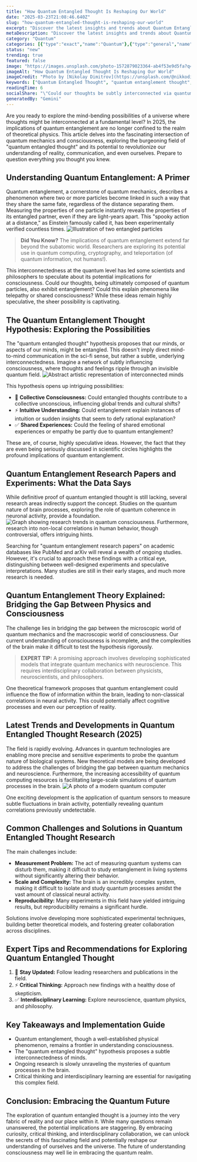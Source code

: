 ```yaml
---
title: "How Quantum Entangled Thought Is Reshaping Our World"
date: "2025-03-23T21:08:46.640Z"
slug: "how-quantum-entangled-thought-is-reshaping-our-world"
excerpt: "Discover the latest insights and trends about Quantum Entangled Thought. This comprehensive guide covers everything you need to know about Quantum Entangled Thought in 2025."
metaDescription: "Discover the latest insights and trends about Quantum Entangled Thought. This comprehensive guide covers everything you need to know about Quantum Entangle..."
category: "Quantum"
categories: [{"type":"exact","name":"Quantum"},{"type":"general","name":"Philosophy"},{"type":"medium","name":"Cognitive Science"},{"type":"specific","name":"Consciousness Studies"},{"type":"niche","name":"Mental Models"}]
status: "new"
trending: true
featured: false
image: "https://images.unsplash.com/photo-1572879023364-ab4f53e9d5fa?q=85&w=1200&fit=max&fm=webp&auto=compress"
imageAlt: "How Quantum Entangled Thought Is Reshaping Our World"
imageCredit: "Photo by [Nikolay Dimitrov](https://unsplash.com/@nikkodime) on Unsplash"
keywords: ["Quantum Entangled Thought", "quantum entanglement thought", "entangled minds", "quantum consciousness", "quantum entanglement theory explained", "quantum physics and consciousness", "buy quantum entanglement book", "quantum entanglement research papers", "is quantum entanglement real", "quantum entanglement experiments"]
readingTime: 6
socialShare: "\"Could our thoughts be subtly interconnected via quantum entanglement? The implications of this mind-bending idea are far-reaching and invite us to rethink the nature of consciousness itself.\""
generatedBy: "Gemini"
---
```




Are you ready to explore the mind-bending possibilities of a universe where thoughts might be interconnected at a fundamental level?  In 2025, the implications of quantum entanglement are no longer confined to the realm of theoretical physics.  This article delves into the fascinating intersection of quantum mechanics and consciousness, exploring the burgeoning field of "quantum entangled thought" and its potential to revolutionize our understanding of reality, communication, and even ourselves. Prepare to question everything you thought you knew.

## Understanding Quantum Entanglement: A Primer

Quantum entanglement, a cornerstone of quantum mechanics, describes a phenomenon where two or more particles become linked in such a way that they share the same fate, regardless of the distance separating them.  Measuring the properties of one particle instantly reveals the properties of its entangled partner, even if they are light-years apart.  This "spooky action at a distance," as Einstein famously called it, has been experimentally verified countless times. ![Illustration of two entangled particles](https://images.unsplash.com/photo-1532798442725-41036acc7489?q=85&w=1200&fit=max&fm=webp&auto=compress)

> **Did You Know?**  The implications of quantum entanglement extend far beyond the subatomic world.  Researchers are exploring its potential use in quantum computing, cryptography, and teleportation (of quantum information, not humans!).

This interconnectedness at the quantum level has led some scientists and philosophers to speculate about its potential implications for consciousness. Could our thoughts, being ultimately composed of quantum particles, also exhibit entanglement? Could this explain phenomena like telepathy or shared consciousness?  While these ideas remain highly speculative, the sheer possibility is captivating.

## The Quantum Entanglement Thought Hypothesis: Exploring the Possibilities

The "quantum entangled thought" hypothesis proposes that our minds, or aspects of our minds, might be entangled.  This doesn't imply direct mind-to-mind communication in the sci-fi sense, but rather a subtle, underlying interconnectedness.  Imagine a network of subtly influencing consciousness, where thoughts and feelings ripple through an invisible quantum field. ![Abstract artistic representation of interconnected minds](https://images.unsplash.com/photo-1571111021195-ba7a674141cb?q=85&w=1200&fit=max&fm=webp&auto=compress)

This hypothesis opens up intriguing possibilities:

* 🔑 **Collective Consciousness:**  Could entangled thoughts contribute to a collective unconscious, influencing global trends and cultural shifts?
* ⚡ **Intuitive Understanding:** Could entanglement explain instances of intuition or sudden insights that seem to defy rational explanation?
* ✅ **Shared Experiences:**  Could the feeling of shared emotional experiences or empathy be partly due to quantum entanglement?

These are, of course, highly speculative ideas.  However, the fact that they are even being seriously discussed in scientific circles highlights the profound implications of quantum entanglement.

## Quantum Entanglement Research Papers and Experiments: What the Data Says

While definitive proof of quantum entangled thought is still lacking, several research areas indirectly support the concept. Studies on the quantum nature of brain processes, exploring the role of quantum coherence in neuronal activity, provide a foundation.  ![Graph showing research trends in quantum consciousness.](https://images.unsplash.com/photo-1541588007165-da26f41a1996?q=85&w=1200&fit=max&fm=webp&auto=compress)  Furthermore, research into non-local correlations in human behavior, though controversial, offers intriguing hints.

Searching for "quantum entanglement research papers" on academic databases like PubMed and arXiv will reveal a wealth of ongoing studies.  However, it's crucial to approach these findings with a critical eye, distinguishing between well-designed experiments and speculative interpretations.  Many studies are still in their early stages, and much more research is needed.

## Quantum Entanglement Theory Explained: Bridging the Gap Between Physics and Consciousness

The challenge lies in bridging the gap between the microscopic world of quantum mechanics and the macroscopic world of consciousness.  Our current understanding of consciousness is incomplete, and the complexities of the brain make it difficult to test the hypothesis rigorously.

> **EXPERT TIP:**  A promising approach involves developing sophisticated models that integrate quantum mechanics with neuroscience. This requires interdisciplinary collaboration between physicists, neuroscientists, and philosophers.

One theoretical framework proposes that quantum entanglement could influence the flow of information within the brain, leading to non-classical correlations in neural activity.  This could potentially affect cognitive processes and even our perception of reality.

## Latest Trends and Developments in Quantum Entangled Thought Research (2025)

The field is rapidly evolving.  Advances in quantum technologies are enabling more precise and sensitive experiments to probe the quantum nature of biological systems. New theoretical models are being developed to address the challenges of bridging the gap between quantum mechanics and neuroscience.  Furthermore, the increasing accessibility of quantum computing resources is facilitating large-scale simulations of quantum processes in the brain.  ![A photo of a modern quantum computer](https://images.unsplash.com/photo-1572879023364-ab4f53e9d5fa?q=85&w=1200&fit=max&fm=webp&auto=compress)

One exciting development is the application of quantum sensors to measure subtle fluctuations in brain activity, potentially revealing quantum correlations previously undetectable.

## Common Challenges and Solutions in Quantum Entangled Thought Research

The main challenges include:

* **Measurement Problem:**  The act of measuring quantum systems can disturb them, making it difficult to study entanglement in living systems without significantly altering their behavior.
* **Scale and Complexity:** The brain is an incredibly complex system, making it difficult to isolate and study quantum processes amidst the vast amount of classical neural activity.
* **Reproducibility:**  Many experiments in this field have yielded intriguing results, but reproducibility remains a significant hurdle.

Solutions involve developing more sophisticated experimental techniques, building better theoretical models, and fostering greater collaboration across disciplines.

## Expert Tips and Recommendations for Exploring Quantum Entangled Thought

1. 🔑 **Stay Updated:** Follow leading researchers and publications in the field.
2. ⚡ **Critical Thinking:** Approach new findings with a healthy dose of skepticism.
3. ✅ **Interdisciplinary Learning:** Explore neuroscience, quantum physics, and philosophy.

## Key Takeaways and Implementation Guide

* Quantum entanglement, though a well-established physical phenomenon, remains a frontier in understanding consciousness.
* The "quantum entangled thought" hypothesis proposes a subtle interconnectedness of minds.
* Ongoing research is slowly unraveling the mysteries of quantum processes in the brain.
* Critical thinking and interdisciplinary learning are essential for navigating this complex field.

## Conclusion: Embracing the Quantum Future

The exploration of quantum entangled thought is a journey into the very fabric of reality and our place within it.  While many questions remain unanswered, the potential implications are staggering.  By embracing curiosity, critical thinking, and interdisciplinary collaboration, we can unlock the secrets of this fascinating field and potentially reshape our understanding of ourselves and the universe.  The future of understanding consciousness may well lie in embracing the quantum realm.

